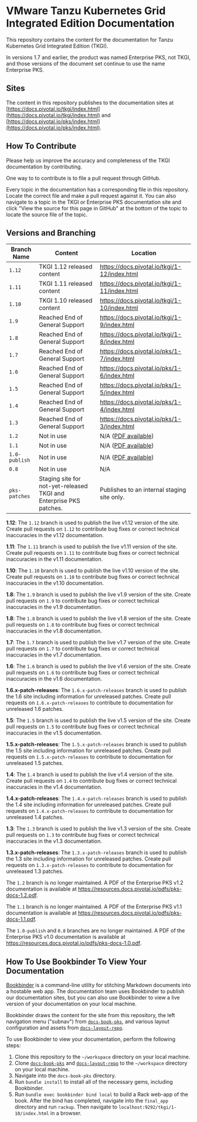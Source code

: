 # VMware Tanzu Kubernetes Grid Integrated Edition Documentation

This repository contains the content for the documentation for Tanzu Kubernetes Grid Integrated Edition (TKGI).

In versions 1.7 and earlier, the product was named Enterprise PKS, not TKGI, and those versions
of the document set continue to use the name Enterprise PKS.

## Sites

The content in this repository publishes to the documentation sites at
[https://docs.pivotal.io/tkgi/index.html](https://docs.pivotal.io/tkgi/index.html) and
[https://docs.pivotal.io/pks/index.html](https://docs.pivotal.io/pks/index.html).

## How To Contribute

Please help us improve the accuracy and completeness of the TKGI documentation by contributing.

One way to to contribute is to file a pull request through GitHub.

Every topic in the documentation has a corresponding file in this repository. Locate the correct
file and make a pull request against it. You can also navigate to a topic in the TKGI or Enterprise
PKS documentation site and click "View the source for this page in GitHub" at the bottom of the
topic to locate the source file of the topic.

## Versions and Branching

| **Branch Name** | **Content** | **Location** |
|-----------------|-------------|--------------|
| `1.12` | TKGI 1.12 released content          | https://docs.pivotal.io/tkgi/1-12/index.html |
| `1.11` | TKGI 1.11 released content          | https://docs.pivotal.io/tkgi/1-11/index.html |
| `1.10` | TKGI 1.10 released content          | https://docs.pivotal.io/tkgi/1-10/index.html |
| `1.9`  | Reached End of General Support      | https://docs.pivotal.io/tkgi/1-9/index.html  |
| `1.8`  | Reached End of General Support      | https://docs.pivotal.io/tkgi/1-8/index.html  |
| `1.7`  | Reached End of General Support      | https://docs.pivotal.io/pks/1-7/index.html   |
| `1.6`  | Reached End of General Support      | https://docs.pivotal.io/pks/1-6/index.html   |
| `1.5`  | Reached End of General Support      | https://docs.pivotal.io/pks/1-5/index.html   |
| `1.4`  | Reached End of General Support      | https://docs.pivotal.io/pks/1-4/index.html   |
| `1.3`  | Reached End of General Support      | https://docs.pivotal.io/pks/1-3/index.html   |
| `1.2`  | Not in use | N/A ([PDF available](https://resources.docs.pivotal.io/pdfs/pks-1-2.pdf)) |
| `1.1`  | Not in use | N/A ([PDF available](https://resources.docs.pivotal.io/pdfs/pks-1-1.pdf)) |
| `1.0-publish` | Not in use | N/A ([PDF available](https://resources.docs.pivotal.io/pdfs/pks-docs-1.0.pdf)) |
| `0.8`  | Not in use | N/A|
| `pks-patches` | Staging site for not-yet-released TKGI and Enterprise PKS patches. | Publishes to an internal staging site only. |

**1.12**: The `1.12` branch is used to publish the live v1.12 version of the site. Create pull requests on `1.12` to contribute bug fixes or correct technical inaccuracies in the v1.12 documentation.

**1.11**: The `1.11` branch is used to publish the live v1.11 version of the site. Create pull requests on `1.11` to contribute bug fixes or correct technical inaccuracies in the v1.11 documentation.

**1.10**: The `1.10` branch is used to publish the live v1.10 version of the site. Create pull requests on `1.10` to contribute bug fixes or correct technical inaccuracies in the v1.10 documentation.

**1.8**: The `1.9` branch is used to publish the live v1.9 version of the site. Create pull requests on `1.9` to contribute bug fixes or correct technical inaccuracies in the v1.9 documentation.

**1.8**: The `1.8` branch is used to publish the live v1.8 version of the site. Create pull requests on `1.8` to contribute bug fixes or correct technical inaccuracies in the v1.8 documentation.

**1.7**: The `1.7` branch is used to publish the live v1.7 version of the site. Create pull requests on `1.7` to contribute bug fixes or correct technical inaccuracies in the v1.7 documentation.

**1.6**: The `1.6` branch is used to publish the live v1.6 version of the site. Create pull requests on `1.6` to contribute bug fixes or correct technical inaccuracies in the v1.6 documentation.

**1.6.x-patch-releases**: The `1.6.x-patch-releases` branch is used to publish the 1.6 site including information for unreleased patches. Create pull requests on `1.6.x-patch-releases` to contribute to documentation for unreleased 1.6 patches.

**1.5**: The `1.5` branch is used to publish the live v1.5 version of the site. Create pull requests on `1.5` to contribute bug fixes or correct technical inaccuracies in the v1.5 documentation.

**1.5.x-patch-releases**: The `1.5.x-patch-releases` branch is used to publish the 1.5 site including information for unreleased patches. Create pull requests on `1.5.x-patch-releases` to contribute to documentation for unreleased 1.5 patches.

**1.4**: The `1.4` branch is used to publish the live v1.4 version of the site. Create pull requests on `1.4` to contribute bug fixes or correct technical inaccuracies in the v1.4 documentation.

**1.4.x-patch-releases**: The `1.4.x-patch-releases` branch is used to publish the 1.4 site including information for unreleased patches. Create pull requests on `1.4.x-patch-releases` to contribute to documentation for unreleased 1.4 patches.

**1.3**: The `1.3` branch is used to publish the live v1.3 version of the site. Create pull requests on `1.3` to contribute bug fixes or correct technical inaccuracies in the v1.3 documentation.

**1.3.x-patch-releases**: The `1.3.x-patch-releases` branch is used to publish the 1.3 site including information for unreleased patches. Create pull requests on `1.3.x-patch-releases` to contribute to documentation for unreleased 1.3 patches.

The `1.2` branch is no longer maintained. A PDF of the Enterprise PKS v1.2 documentation is available at https://resources.docs.pivotal.io/pdfs/pks-docs-1.2.pdf.

The `1.1` branch is no longer maintained. A PDF of the Enterprise PKS v1.1 documentation is available at https://resources.docs.pivotal.io/pdfs/pks-docs-1.1.pdf.

The `1.0-publish` and `0.8` branches are no longer maintained. A PDF of the Enterprise PKS v1.0 documentation is available at https://resources.docs.pivotal.io/pdfs/pks-docs-1.0.pdf.

## How To Use Bookbinder To View Your Documentation

[Bookbinder](https://github.com/pivotal-cf/bookbinder/blob/master/README.md) is a command-line
utility for stitching Markdown documents into a hostable web app. The documentation team uses
Bookbinder to publish our documentation sites, but you can also use Bookbinder to view a live
version of your documentation on your local machine.

Bookbinder draws the content for the site from this repository, the left navigation menu ("subnav")
from [`docs-book-pks`](https://github.com/pivotal-cf/docs-book-pks), and various layout
configuration and assets from [`docs-layout-repo`](https://github.com/pivotal-cf/docs-layout-repo).

To use Bookbinder to view your documentation, perform the following steps:

1. Clone this repository to the `~/workspace` directory on your local machine.
1. Clone [`docs-book-pks`](https://github.com/pivotal-cf/docs-book-pks) and [`docs-layout-repo`](https://github.com/pivotal-cf/docs-layout-repo) to the `~/workspace` directory on your local machine.
1. Navigate into the `docs-book-pks` directory.
1. Run `bundle install` to install all of the necessary gems, including Bookbinder.
1. Run `bundle exec bookbinder bind local` to build a Rack web-app of the book. After the bind has completed, navigate into the `final_app` directory and run `rackup`. Then navigate to `localhost:9292/tkgi/1-10/index.html` in a browser.
